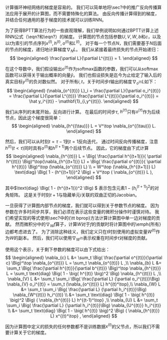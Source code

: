 计算循环神经网络的梯度是容易的。
我们可以简单地将\sec?中的推广反向传播算法应用于展开的计算图，而不需要特殊化的算法。
由反向传播计算得到的梯度，并结合任何通用的基于梯度的技术就可以训练RNN。

为了获得BPTT算法行为的一些直观理解，我们举例说明如何通过BPTT计算上述RNN公式（\eqn?和\eqn?）的梯度。
计算图的节点包括参数$U,V,W, b$和$c$，以及以$t$为索引的节点序列$x^{(t)}, h^{(t)},o^{(t)}$和$L^{(t)}$。
对于每一个节点$N$，我们需要基于$N$后面的节点的梯度，递归地计算梯度$\nabla_{N} L$。
我们从紧接着最终损失的节点开始递归：  
$$
\begin{aligned}
 \frac{\partial L}{\partial L^{(t)}} = 1.
\end{aligned}
$$

在这个导数中，我们假设输出$o^{(t)}$作为softmax函数的参数，我们可以从softmax函数可以获得关于输出概率的向量$\hat{y}$。
我们也假设损失是迄今为止给定了输入后的真实目标$y^{(t)}$的负对数似然。
对于所有$i,t$，关于时间步$t$输出的梯度$\nabla_{o^{(t)}} L$如下：
$$
\begin{aligned}
 (\nabla_{o^{(t)}} L)_i =  \frac{\partial L}{\partial o_i^{(t)}} 
 =  \frac{\partial L}{\partial L^{(t)}}  \frac{\partial L^{(t)}}{\partial o_i^{(t)}}  
 = \hat y_i^{(t)} - \mathbf{1}_{i,y^{(t)}}.
\end{aligned}
$$

我们从序列的末尾开始，反向进行计算。
在最后的时间步$\tau$, $h^{(\tau)}$只有$o^{(\tau)}$作为后续节点，因此这个梯度很简单：
$$
\begin{aligned}
 \nabla_{h^{(\tau)}} L = V^\top \nabla_{o^{(\tau)}} L.
\end{aligned}
$$

然后，我们可以从时刻$t=\tau-1$到$t=1$反向迭代， 通过时间反向传播梯度，注意$h^{(t)}(t < \tau)$同时具有$o^{(t)}$和$h^{(t+1)}$两个后续节点。
因此，它的梯度由下式计算
$$
\begin{aligned}
\nabla_{h^{(t)}} L = \Big( \frac{\partial h^{(t+1)}}{ \partial h^{(t)}}  \Big)^\top(\nabla_{h^{(t+1)}} L) + \Big( \frac{\partial o^{(t)}}{ \partial h^{(t)}}  \Big)^\top (\nabla_{o^{(t)}} L) \\
= W^\top (\nabla_{h^{(t+1)}} L) \text{diag} \Big( 1 - (h^{(t+1)})^2 \Big) + V^\top ( \nabla_{o^{(t)}} L ),
\end{aligned}
$$

其中$\text{diag} \Big( 1 - (h^{(t+1)})^2 \Big) $ 表示包含元素$1 - (h_i^{(t+1)})^2$的对角矩阵。
这是关于时刻$t+1$与隐藏单元$i$关联的双曲正切的Jacobian。

一旦获得了计算图内部节点的梯度，我们就可以得到关于参数节点的梯度。
因为参数在许多时间步共享，我们必须在表示这些变量的微积分操作时谨慎对待。
我们希望实现的等式使用\sec?中的{\tt bprop}方法计算计算图中单一边对梯度的贡献。
然而微积分中的$\nabla_{W} f$算子，计算$W$对于$f$的贡献时将计算图中的\emph{所有}边都考虑进去了。
为了消除这种歧义，我们定义只在$t$时刻使用的虚拟变量$W^{(t)}$作为$W$的副本。
然后，我们可以使用$\nabla_{W^{(t)}}$表示权重在时间步$t$对梯度的贡献。

使用这个表示，关于剩下参数的梯度可以由下式给出：
$$
\begin{aligned}
 \nabla_{c} L &=  \sum_t \Big( \frac{\partial o^{(t)}}{\partial c} \Big)^\top \nabla_{o^{(t)}} L 
 = \sum_t \nabla_{o^{(t)}} L ,\\
 \nabla_{b} L &= \sum_t \Big( \frac{\partial h^{(t)}}{\partial b^{(t)}} \Big)^\top \nabla_{h^{(t)}} L 
 = \sum_t \text{diag} \Big( 1 - \big( h^{(t)} \big)^2 \Big)  \nabla_{h^{(t)}} L  ,\\
 \nabla_{V} L &= \sum_t \sum_i \Big( \frac{\partial L} {\partial o_i^{(t)}}\Big) \nabla_{V} o_i^{(t)} 
 = \sum_t (\nabla_{o^{(t)}} L) h^{(t)^\top},\\
 \nabla_{W} L &= \sum_t \sum_i \Big( \frac{\partial L} {\partial h_i^{(t)}}\Big) 
 \nabla_{W^{(t)}} h_i^{(t)} \\
&= \sum_t \text{diag} \Big( 1 - \big( h^{(t)} \big)^2 \Big) ( \nabla_{h^{(t)}} L) h^{(t-1)^\top} ,\\
 \nabla_{U} L &= \sum_t \sum_i \Big( \frac{\partial L} {\partial h_i^{(t)}}\Big) 
 \nabla_{U^{(t)}} h_i^{(t)} \\
&= \sum_t \text{diag} \Big( 1 - \big( h^{(t)} \big)^2 \Big) ( \nabla_{h^{(t)}} L) x^{(t)^\top} ,
\end{aligned}
$$

因为计算图中定义的损失的任何参数都不是训练数据$x^{(t)}$的父节点，所以我们不需要计算关于它的梯度。
